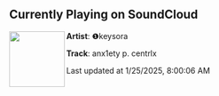 ## Currently Playing on SoundCloud

[<img align="left" width="100" src="https://i1.sndcdn.com/artworks-SyKNm6eaURcd3Rcg-BS4Frg-t500x500.png">](https://soundcloud.com/1keysora/anx1ety-p-centrlx)

**Artist**: ❶keysora 

**Track**: anx1ety p. centrlx

Last updated at 1/25/2025, 8:00:06 AM
